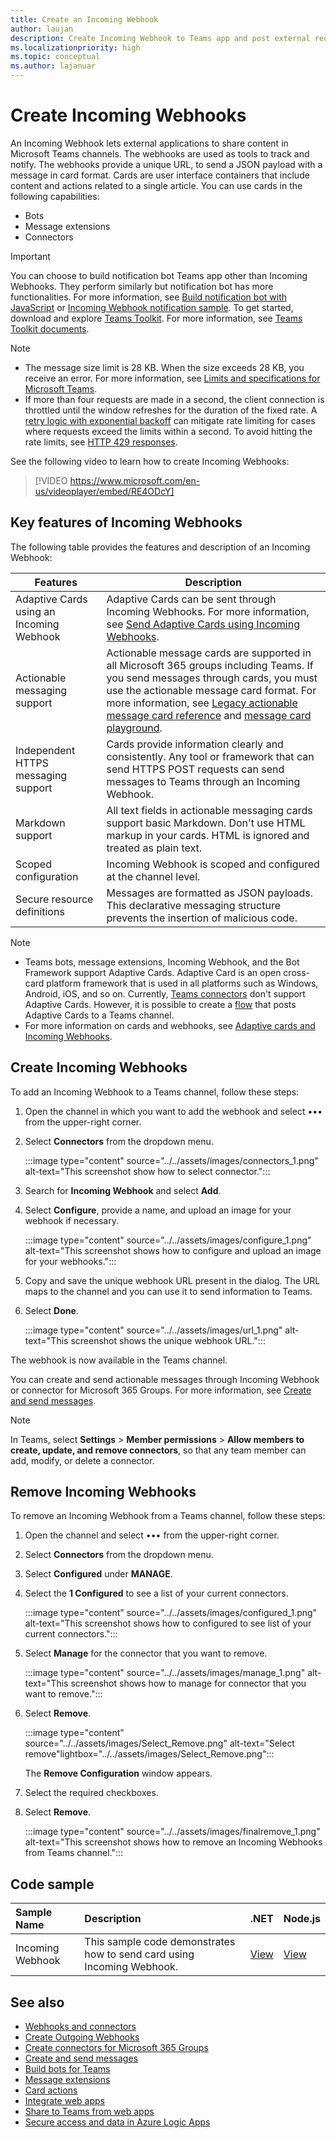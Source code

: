 ```yaml
---
title: Create an Incoming Webhook
author: laujan
description: Create Incoming Webhook to Teams app and post external requests to Teams. Remove Incoming Webhook. Sample code(C#, Node.js) to  send card using Incoming Webhook.
ms.localizationpriority: high
ms.topic: conceptual
ms.author: lajanuar
---
```


# Create Incoming Webhooks

An Incoming Webhook lets external applications to share content in Microsoft Teams channels. The webhooks are used as tools to track and notify. The webhooks provide a unique URL, to send a JSON payload with a message in card format. Cards are user interface containers that include content and actions related to a single article. You can use cards in the following capabilities:

* Bots
* Message extensions
* Connectors

> [!IMPORTANT]
> You can choose to build notification bot Teams app other than Incoming Webhooks. They perform similarly but notification bot has more functionalities. For more information, see [Build notification bot with JavaScript](../../sbs-gs-notificationbot.yml) or [Incoming Webhook notification sample](https://github.com/OfficeDev/TeamsFx-Samples/tree/dev/incoming-webhook-notification). To get started, download and explore [Teams Toolkit](https://marketplace.visualstudio.com/items?itemName=TeamsDevApp.ms-teams-vscode-extension). For more information, see [Teams Toolkit documents](../../toolkit/teams-toolkit-fundamentals.md).

> [!NOTE]
>
> * The message size limit is 28 KB. When the size exceeds 28 KB, you receive an error. For more information, see [Limits and specifications for Microsoft Teams](/microsoftteams/limits-specifications-teams).
> * If more than four requests are made in a second, the client connection is throttled until the window refreshes for the duration of the fixed rate. A [retry logic with exponential backoff](/azure/architecture/patterns/retry) can mitigate rate limiting for cases where requests exceed the limits within a second. To avoid hitting the rate limits, see [HTTP 429 responses](../../bots/how-to/rate-limit.md#handle-http-429-responses).

See the following video to learn how to create Incoming Webhooks:
<br>

> [!VIDEO https://www.microsoft.com/en-us/videoplayer/embed/RE4ODcY]

## Key features of Incoming Webhooks

The following table provides the features and description of an Incoming Webhook:

| Features | Description |
| -------- | ----------- |
|Adaptive Cards using an Incoming Webhook | Adaptive Cards can be sent through Incoming Webhooks. For more information, see [Send Adaptive Cards using Incoming Webhooks](../../webhooks-and-connectors/how-to/connectors-using.md#send-adaptive-cards-using-an-incoming-webhook).|
|Actionable messaging support|Actionable message cards are supported in all Microsoft 365 groups including Teams. If you send messages through cards, you must use the actionable message card format. For more information, see [Legacy actionable message card reference](/outlook/actionable-messages/message-card-reference) and [message card playground](https://messagecardplayground.azurewebsites.net).|
|Independent HTTPS messaging support|Cards provide information clearly and consistently. Any tool or framework that can send HTTPS POST requests can send messages to Teams through an Incoming Webhook.|
|Markdown support|All text fields in actionable messaging cards support basic Markdown. Don't use HTML markup in your cards. HTML is ignored and treated as plain text.|
|Scoped configuration|Incoming Webhook is scoped and configured at the channel level.|
|Secure resource definitions|Messages are formatted as JSON payloads. This declarative messaging structure prevents the insertion of malicious code.|

<!--- TBD: A note should be short and eye-catching. No need to put a list item inside a Note or any admonition for that matter. Re-write the below list item.
--->

> [!NOTE]
>
> * Teams bots, message extensions, Incoming Webhook, and the Bot Framework support Adaptive Cards. Adaptive Card is an open cross-card platform framework that is used in all platforms such as Windows, Android, iOS, and so on. Currently, [Teams connectors](../../webhooks-and-connectors/how-to/connectors-creating.md) don't support Adaptive Cards. However, it is possible to create a [flow](https://flow.microsoft.com/blog/microsoft-flow-in-microsoft-teams/) that posts Adaptive Cards to a Teams channel.
> * For more information on cards and webhooks, see [Adaptive cards and Incoming Webhooks](~/task-modules-and-cards/what-are-cards.md#adaptive-cards-and-incoming-webhooks).

## Create Incoming Webhooks

To add an Incoming Webhook to a Teams channel, follow these steps:

1. Open the channel in which you want to add the webhook and select &#8226;&#8226;&#8226; from the upper-right corner.
1. Select **Connectors** from the dropdown menu.

   :::image type="content" source="../../assets/images/connectors_1.png" alt-text="This screenshot show how to select connector.":::

1. Search for **Incoming Webhook** and select **Add**.
1. Select **Configure**, provide a name, and upload an image for your webhook if necessary.

   :::image type="content" source="../../assets/images/configure_1.png" alt-text="This screenshot shows how to configure and upload an image for your webhooks.":::

1. Copy and save the unique webhook URL present in the dialog. The URL maps to the channel and you can use it to send information to Teams.

1. Select **Done**.

   :::image type="content" source="../../assets/images/url_1.png" alt-text="This screenshot shows the unique webhook URL.":::

The webhook is now available in the Teams channel.

You can create and send actionable messages through Incoming Webhook or connector for Microsoft 365 Groups. For more information, see [Create and send messages](~/webhooks-and-connectors/how-to/connectors-using.md).

> [!NOTE]
> In Teams, select **Settings** > **Member permissions** > **Allow members to create, update, and remove connectors**, so that any team member can add, modify, or delete a connector.

## Remove Incoming Webhooks

To remove an Incoming Webhook from a Teams channel, follow these steps:

1. Open the channel and select &#8226;&#8226;&#8226; from the upper-right corner.
1. Select **Connectors** from the dropdown menu.
1. Select **Configured** under **MANAGE**.
1. Select the **1 Configured** to see a list of your current connectors.

   :::image type="content" source="../../assets/images/configured_1.png" alt-text="This screenshot shows how to configured to see list of your current connectors.":::

1. Select **Manage** for the connector that you want to remove.

   :::image type="content" source="../../assets/images/manage_1.png" alt-text="This screenshot shows how to manage for connector that you want to remove.":::

1. Select **Remove**.

   :::image type="content" source="../../assets/images/Select_Remove.png" alt-text="Select remove"lightbox="../../assets/images/Select_Remove.png":::

   The **Remove Configuration** window appears.

1. Select the required checkboxes.
1. Select **Remove**.

   :::image type="content" source="../../assets/images/finalremove_1.png" alt-text="This screenshot shows how to remove an Incoming Webhooks from Teams channel.":::

## Code sample

| Sample Name           | Description | .NET    |  Node.js |
|:---------------------|:--------------|:---------|:--------|
|Incoming Webhook|This sample code demonstrates how to send card using Incoming Webhook. |[View](https://github.com/OfficeDev/Microsoft-Teams-Samples/tree/main/samples/incoming-webhook/csharp)|[View](https://github.com/OfficeDev/Microsoft-Teams-Samples/tree/main/samples/incoming-webhook/nodejs) |

## See also

* [Webhooks and connectors](../what-are-webhooks-and-connectors.md)
* [Create Outgoing Webhooks](~/webhooks-and-connectors/how-to/add-outgoing-webhook.md)
* [Create connectors for Microsoft 365 Groups](~/webhooks-and-connectors/how-to/connectors-creating.md)
* [Create and send messages](~/webhooks-and-connectors/how-to/connectors-using.md)
* [Build bots for Teams](../../bots/what-are-bots.md)
* [Message extensions](../../messaging-extensions/what-are-messaging-extensions.md)
* [Card actions](../../task-modules-and-cards/cards/cards-actions.md)
* [Integrate web apps](../../samples/integrate-web-apps-overview.md)
* [Share to Teams from web apps](../../concepts/build-and-test/share-to-teams-from-web-apps.md)
* [Secure access and data in Azure Logic Apps](/azure/logic-apps/logic-apps-securing-a-logic-app?tabs=azure-portal)
